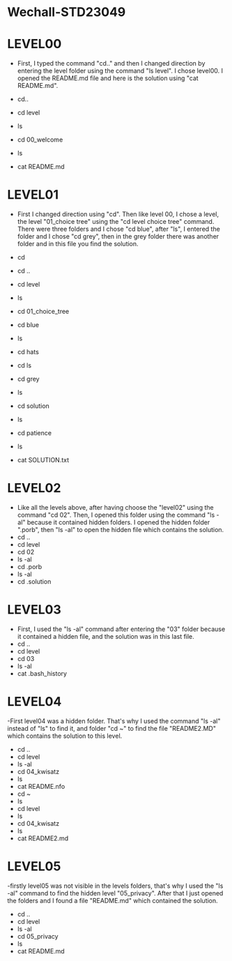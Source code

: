 # Wechall-STD23049

# LEVEL00
- First, I typed the command "cd.." and then I changed direction by entering the level folder using the command "ls level".
I chose level00. I opened the README.md file and here is the solution using "cat README.md".

- cd..
- cd level
- ls
- cd 00_welcome
- ls
- cat README.md


# LEVEL01
- First I changed direction using "cd".
Then like level 00, I chose a level, the level "01_choice tree" using the "cd level choice tree" command.
There were three folders and I chose "cd blue", after "ls", I entered the folder and I chose "cd grey", then in the grey folder there was another folder and in this file you find the solution.

- cd
- cd ..
- cd level
- ls
- cd 01_choice_tree
- cd blue
- ls
- cd hats
- cd ls
- cd grey
- ls
- cd solution
- ls
- cd patience
- ls
- cat SOLUTION.txt


# LEVEL02
- Like all the levels above, after having
 choose the "level02" using the command "cd 02". Then, I opened this folder using the command "ls -al" because it contained hidden folders. I opened the hidden folder ".porb", then "ls -al" to open the hidden file which contains the solution.
- cd ..
- cd level
- cd 02
- ls -al
- cd .porb
- ls -al
- cd .solution


# LEVEL03
- First, I used the "ls -al" command after entering the "03" folder because it contained a hidden file, and the solution was in this last file.
- cd ..
- cd level
- cd 03
- ls -al
- cat .bash_history

# LEVEL04
-First level04 was a hidden folder. That's why I used the command "ls -al" instead of "ls" to find it, and folder "cd ~" to find the file "README2.MD" which contains the solution to this level.
- cd ..
- cd level
- ls -al
- cd 04_kwisatz
- ls
- cat README.nfo
- cd ~
- ls
- cd level
- ls
- cd 04_kwisatz
- ls
- cat README2.md


# LEVEL05
-firstly level05 was not visible in the levels folders, that's why I used the "ls -al" command to find the hidden level "05_privacy". After that I just opened the folders and I found a file "README.md" which contained the solution.
- cd ..
- cd level
- ls -al
- cd 05_privacy
- ls
- cat README.md
  




